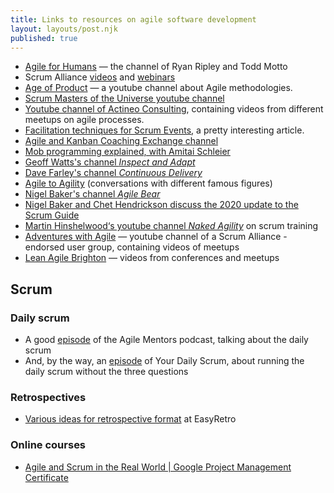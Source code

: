 ```yaml
---
title: Links to resources on agile software development
layout: layouts/post.njk
published: true
---
```


- [Agile for Humans](https://www.youtube.com/c/AgileforHumans/videos) — the channel of Ryan Ripley and Todd Motto
- Scrum Alliance [videos](https://resources.scrumalliance.org/?tn=Videos) and [webinars](https://resources.scrumalliance.org/?tn=Webinars)
- [Age of Product](https://www.youtube.com/c/AgeofProduct/videos) — a youtube channel about Agile methodologies.
- [Scrum Masters of the Universe youtube channel](https://www.youtube.com/c/ScrumMastersoftheUniverse/videos)
- [Youtube channel of Actineo Consulting](https://www.youtube.com/c/ActineoConsultingLLP/videos), containing videos from different meetups on agile processes.
- [Facilitation techniques for Scrum Events](https://www.scrum.org/facilitation-techniques-scrum-events), a pretty interesting article.
- [Agile and Kanban Coaching Exchange channel](https://www.youtube.com/c/CoachingExchange/videos)
- [Mob programming explained, with Amitai Schleier](https://youtu.be/eLLOOmS-7pY)
- [Geoff Watts's channel _Inspect and Adapt_](https://www.youtube.com/c/InspectAdaptLtd/videos)
- [Dave Farley's channel _Continuous Delivery_](https://www.youtube.com/c/ContinuousDelivery/videos)
- [Agile to Agility](https://www.youtube.com/c/Agiletoagility/videos) (conversations with different famous figures)
- [Nigel Baker's channel _Agile Bear_](https://www.youtube.com/c/nigelagilebear/videos)
- [Nigel Baker and Chet Hendrickson discuss the 2020 update to the Scrum Guide](https://www.youtube.com/watch?v=I9WZTg8uaiw)
- [Martin Hinshelwood‘s youtube channel _Naked Agility_](https://www.youtube.com/c/nakedAgilitywithMartinHinshelwood/videos) on scrum training
- [Adventures with Agile](https://www.youtube.com/c/AdventureswithAgile/videos) — youtube channel of a Scrum Alliance - endorsed user group, containing videos of meetups
- [Lean Agile Brighton](https://www.youtube.com/channel/UCGXZWLztVMFBgAx6zvyfZqw/videos) — videos from conferences and meetups

## Scrum

### Daily scrum
- A good [episode](https://www.mountaingoatsoftware.com/agile/podcast/6-how-to-make-the-daily-scrum-more-effective-with-julie-chickering) of the Agile Mentors podcast, talking about the daily scrum
- And, by the way, an [episode](https://youtu.be/_oIPrBcy6v4) of Your Daily Scrum, about running the daily scrum without the three questions

### Retrospectives
- [Various ideas for retrospective format](https://easyretro.io/retrospective-ideas/) at EasyRetro

### Online courses
- [Agile and Scrum in the Real World | Google Project Management Certificate](https://www.youtube.com/watch?v=1evfn3qTYGM)